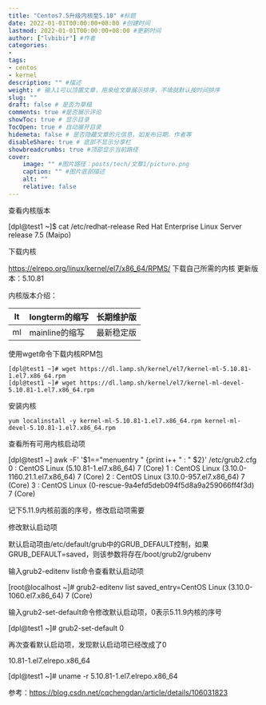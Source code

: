 ```yaml
---
title: "Centos7.5升级内核至5.10" #标题
date: 2022-01-01T00:00:00+08:00 #创建时间
lastmod: 2022-01-01T00:00:00+08:00 #更新时间
author: ["lvbibir"] #作者
categories: 
- 
tags: 
- centos
- kernel
description: "" #描述
weight: # 输入1可以顶置文章，用来给文章展示排序，不填就默认按时间排序
slug: ""
draft: false # 是否为草稿
comments: true #是否展示评论
showToc: true # 显示目录
TocOpen: true # 自动展开目录
hidemeta: false # 是否隐藏文章的元信息，如发布日期、作者等
disableShare: true # 底部不显示分享栏
showbreadcrumbs: true #顶部显示当前路径
cover:
    image: "" #图片路径：posts/tech/文章1/picture.png
    caption: "" #图片底部描述
    alt: ""
    relative: false
---
```

查看内核版本

[dpl@test1 ~]$ cat /etc/redhat-release 
Red Hat Enterprise Linux Server release 7.5 (Maipo)

下载内核

https://elrepo.org/linux/kernel/el7/x86_64/RPMS/ 下载自己所需的内核
更新版本：5.10.81

内核版本介绍：


| lt   | longterm的缩写 | 长期维护版 |
| ---- | -------------- | ---------- |
| ml | mainline的缩写 | 最新稳定版 |


使用wget命令下载内核RPM包

```
[dpl@test1 ~]# wget https://dl.lamp.sh/kernel/el7/kernel-ml-5.10.81-1.el7.x86_64.rpm
[dpl@test1 ~]# wget https://dl.lamp.sh/kernel/el7/kernel-ml-devel-5.10.81-1.el7.x86_64.rpm
```

安装内核

```
yum localinstall -y kernel-ml-5.10.81-1.el7.x86_64.rpm kernel-ml-devel-5.10.81-1.el7.x86_64.rpm
```

查看所有可用内核启动项

[dpl@test1 ~] awk -F\' '$1=="menuentry " {print i++ " : " $2}' /etc/grub2.cfg
0 : CentOS Linux (5.10.81-1.el7.x86_64) 7 (Core)
1 : CentOS Linux (3.10.0-1160.21.1.el7.x86_64) 7 (Core)
2 : CentOS Linux (3.10.0-957.el7.x86_64) 7 (Core)
3 : CentOS Linux (0-rescue-9a4efd5deb094f5d8a9a259066ff4f3d) 7 (Core)

记下5.11.9内核前面的序号，修改启动项需要

修改默认启动项

默认启动项由/etc/default/grub中的GRUB_DEFAULT控制，如果GRUB_DEFAULT=saved，则该参数将存在/boot/grub2/grubenv

输入grub2-editenv list命令查看默认启动项

[root@localhost ~]# grub2-editenv list
saved_entry=CentOS Linux (3.10.0-1060.el7.x86_64) 7 (Core)

输入grub2-set-default命令修改默认启动项，0表示5.11.9内核的序号

[dpl@test1 ~]# grub2-set-default 0

再次查看默认启动项，发现默认启动项已经改成了0

10.81-1.el7.elrepo.x86_64

[dpl@test1 ~]# uname -r
5.10.81-1.el7.elrepo.x86_64


参考：https://blog.csdn.net/cqchengdan/article/details/106031823

